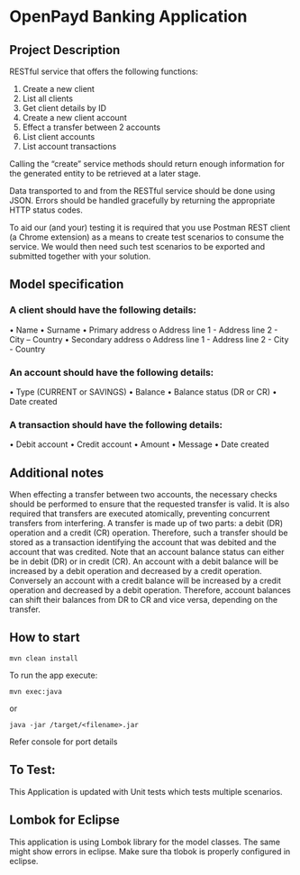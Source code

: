 # OpenPayd Banking Application 
 
 ## Project Description 
 RESTful service that offers the following functions:
1.	Create a new client
2.	List all clients
3.	Get client details by ID
4.	Create a new client account
5.	Effect a transfer between 2 accounts
6.	List client accounts
7.	List account transactions

Calling the “create” service methods should return enough information for the generated entity to be retrieved at a later stage.

Data transported to and from the RESTful service should be done using JSON. Errors should be handled gracefully by returning the appropriate HTTP status codes.

To aid our (and your) testing it is required that you use Postman REST client (a Chrome extension) as a means to create test scenarios to consume the service. We would then need such test scenarios to be exported and submitted together with your solution.

## Model specification
### A client should have the following details:
•	Name
•	Surname
•	Primary address
o	Address line 1 - Address line 2 - City – Country
•	Secondary address
o	Address line 1 - Address line 2 - City - Country
 
### An account should have the following details:
•	Type (CURRENT or SAVINGS) • Balance
•	Balance status (DR or CR) • Date created

### A transaction should have the following details:
•	Debit account
•	Credit account
•	Amount
•	Message
•	Date created


## Additional notes

When effecting a transfer between two accounts, the necessary checks should be performed to ensure that the requested transfer is valid. It is also required that transfers are executed atomically, preventing concurrent transfers from interfering. A transfer is made up of two parts: a debit (DR) operation and a credit (CR) operation. Therefore, such a transfer should be stored as a transaction identifying the account that was debited and the account that was credited. Note that an account balance status can either be in debit (DR) or in credit (CR). An account with a debit balance will be increased by a debit operation and decreased by a credit operation. Conversely an account with a credit balance will be increased by a credit operation and decreased by a debit operation. Therefore, account balances can shift their balances from DR to CR and vice versa, depending on the transfer.


## How to start

    mvn clean install
    
To run the app execute:

    mvn exec:java
or

    java -jar /target/<filename>.jar

Refer console for port details 

## To Test: 

This Application is updated with Unit tests which tests multiple scenarios. 

## Lombok for Eclipse 
This application is using Lombok library for the model classes. The same might show errors in eclipse. Make sure tha tlobok is properly configured in eclipse.
